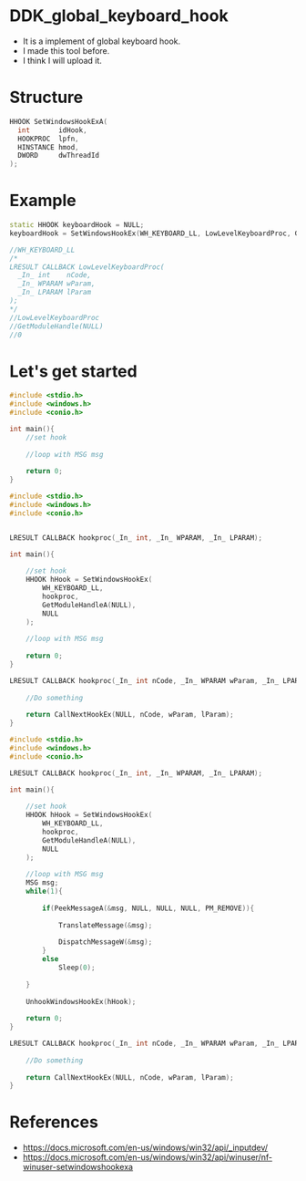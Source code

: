 # DDK_global_keyboard_hook
* It is a implement of global keyboard hook.
* I made this tool before.
* I think I will upload it.

# Structure
```C++
HHOOK SetWindowsHookExA(
  int       idHook,
  HOOKPROC  lpfn,
  HINSTANCE hmod,
  DWORD     dwThreadId
);
```

# Example

```C++
static HHOOK keyboardHook = NULL;
keyboardHook = SetWindowsHookEx(WH_KEYBOARD_LL, LowLevelKeyboardProc, GetModuleHandle(NULL), 0);

//WH_KEYBOARD_LL
/*
LRESULT CALLBACK LowLevelKeyboardProc(
  _In_ int    nCode,
  _In_ WPARAM wParam,
  _In_ LPARAM lParam
);
*/
//LowLevelKeyboardProc
//GetModuleHandle(NULL)
//0
```
# Let's get started
```C
#include <stdio.h>
#include <windows.h>
#include <conio.h>

int main(){
	//set hook
	
	//loop with MSG msg
	
	return 0;
} 
```

```C
#include <stdio.h>
#include <windows.h>
#include <conio.h>


LRESULT CALLBACK hookproc(_In_ int, _In_ WPARAM, _In_ LPARAM);

int main(){
	
	//set hook
	HHOOK hHook = SetWindowsHookEx(
		WH_KEYBOARD_LL,
		hookproc,
		GetModuleHandleA(NULL),
		NULL
	);
	
	//loop with MSG msg
	
	return 0;
} 

LRESULT CALLBACK hookproc(_In_ int nCode, _In_ WPARAM wParam, _In_ LPARAM lParam){
	
	//Do something
	
	return CallNextHookEx(NULL, nCode, wParam, lParam);
}
```

```C
#include <stdio.h>
#include <windows.h>
#include <conio.h>

LRESULT CALLBACK hookproc(_In_ int, _In_ WPARAM, _In_ LPARAM);

int main(){
	
	//set hook
	HHOOK hHook = SetWindowsHookEx(
		WH_KEYBOARD_LL,
		hookproc,
		GetModuleHandleA(NULL),
		NULL
	);
	
	//loop with MSG msg
	MSG msg;
	while(1){
		
		if(PeekMessageA(&msg, NULL, NULL, NULL, PM_REMOVE)){		
		
			TranslateMessage(&msg);
		
			DispatchMessageW(&msg);
		}
		else 
			Sleep(0);
			
	}
	
	UnhookWindowsHookEx(hHook);
	
	return 0;
} 

LRESULT CALLBACK hookproc(_In_ int nCode, _In_ WPARAM wParam, _In_ LPARAM lParam){
	
	//Do something
	
	return CallNextHookEx(NULL, nCode, wParam, lParam);
}

```
# References
* https://docs.microsoft.com/en-us/windows/win32/api/_inputdev/
* https://docs.microsoft.com/en-us/windows/win32/api/winuser/nf-winuser-setwindowshookexa

